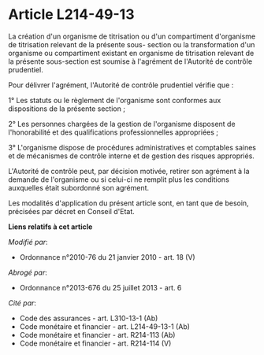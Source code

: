 # Article L214-49-13

La création d'un organisme de titrisation ou d'un compartiment d'organisme de titrisation relevant de la présente sous-
section ou la transformation d'un organisme ou compartiment existant en organisme de titrisation relevant de la présente
sous-section est soumise à l'agrément de         l'Autorité de contrôle prudentiel. 

Pour délivrer l'agrément,         l'Autorité de contrôle prudentiel vérifie que : 

1° Les statuts ou le règlement de l'organisme sont conformes aux dispositions de la présente section ; 

2° Les personnes chargées de la gestion de l'organisme disposent de l'honorabilité et des qualifications professionnelles
appropriées ; 

3° L'organisme dispose de procédures administratives et comptables saines et de mécanismes de contrôle interne et de gestion
des risques appropriés.

L'Autorité de contrôle peut, par décision motivée, retirer son agrément à la demande de l'organisme ou si celui-ci ne remplit
plus les conditions auxquelles était subordonné son agrément. 

Les modalités d'application du présent article sont, en tant que de besoin, précisées par décret en Conseil d'Etat.

**Liens relatifs à cet article**

_Modifié par_:

  - Ordonnance n°2010-76 du 21 janvier 2010 - art. 18 (V)

_Abrogé par_:

  - Ordonnance n°2013-676 du 25 juillet 2013 - art. 6

_Cité par_:

  - Code des assurances - art. L310-13-1 (Ab)
  - Code monétaire et financier - art. L214-49-13-1 (Ab)
  - Code monétaire et financier - art. R214-113 (Ab)
  - Code monétaire et financier - art. R214-114 (V)
